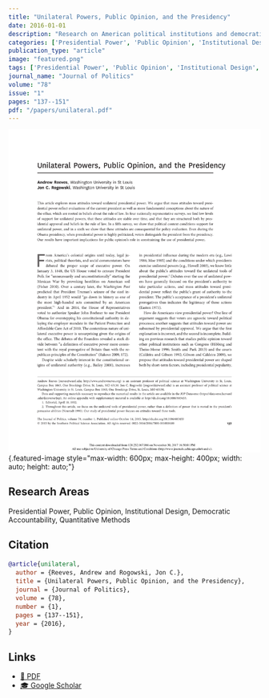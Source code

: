 ```yaml
---
title: "Unilateral Powers, Public Opinion, and the Presidency"
date: 2016-01-01
description: "Research on American political institutions and democratic governance."
categories: ['Presidential Power', 'Public Opinion', 'Institutional Design', 'Democratic Accountability', 'Quantitative Methods']
publication_type: "article"
image: "featured.png"
tags: ['Presidential Power', 'Public Opinion', 'Institutional Design', 'Democratic Accountability', 'Quantitative Methods']
journal_name: "Journal of Politics"
volume: "78"
issue: "1"
pages: "137--151"
pdf: "/papers/unilateral.pdf"
---
```


![](featured.png){.featured-image style="max-width: 600px; max-height: 400px; width: auto; height: auto;"}

## Research Areas

Presidential Power, Public Opinion, Institutional Design, Democratic Accountability, Quantitative Methods

## Citation

```bibtex
@article{unilateral,
  author = {Reeves, Andrew and Rogowski, Jon C.},
  title = {Unilateral Powers, Public Opinion, and the Presidency},
  journal = {Journal of Politics},
  volume = {78},
  number = {1},
  pages = {137--151},
  year = {2016},
}
```

## Links

- [📄 PDF](/papers/unilateral.pdf)
- [🎓 Google Scholar](https://scholar.google.com/scholar?q=Unilateral%20Powers%2C%20Public%20Opinion%2C%20and%20the%20Presidency)